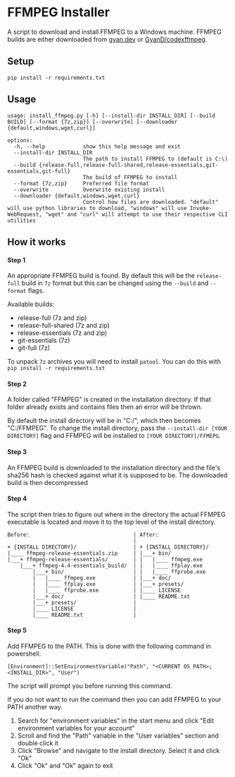 # FFMPEG Installer

A script to download and install FFMPEG to a Windows machine.
FFMPEG builds are either downloaded from [gyan.dev](https://www.gyan.dev/ffmpeg/builds/) or [GyanD/codexffmpeg](https://github.com/GyanD/codexffmpeg).

## Setup
```
pip install -r requirements.txt
```

## Usage

```
usage: install_ffmpeg.py [-h] [--install-dir INSTALL_DIR] [--build BUILD] [--format {7z,zip}] [--overwrite] [--downloader {default,windows,wget,curl}]

options:
  -h, --help            show this help message and exit
  --install-dir INSTALL_DIR
                        The path to install FFMPEG to (default is C:\)
  --build {release-full,release-full-shared,release-essentials,git-essentials,git-full}
                        The build of FFMPEG to install
  --format {7z,zip}     Preferred file format
  --overwrite           Overwrite existing install
  --downloader {default,windows,wget,curl}
                        Control how files are downloaded. "default" will use python libraries to download, "windows" will use Invoke-WebRequest, "wget" and "curl" will attempt to use their respective CLI utilities
```

## How it works

#### Step 1

An appropriate FFMPEG build is found. By default this will be the `release-full` build
in `7z` format but this can be changed using the `--build` and `--format` flags.

Available builds:
* release-full (7z and zip)
* release-full-shared (7z and zip)
* release-essentials (7z and zip)
* git-essentials (7z)
* git-full (7z)

To unpack `7z` archives you will need to install `patool`. You can do this with `pip install -r requirements.txt`

#### Step 2

A folder called "FFMPEG" is created in the installation directory.
If that folder already exists and contains files then an error will be thrown.

By default the install directory will be in "C:/", which then becomes "C:/FFMPEG".
To change the install directory, pass the `--install-dir [YOUR DIRECTORY]` flag
and FFMPEG will be installed to `[YOUR DIRECTORY]/FFMEPG`.

#### Step 3

An FFMPEG build is downloaded to the installation directory and the file's sha256 hash is checked
against what it is supposed to be.
The downloaded build is then decompressed

#### Step 4

The script then tries to figure out where in the directory the actual
FFMPEG executable is located and move it to the top level of the install directory.
```
Before:                                 | After:
                                        |
+ {INSTALL DIRECTORY}/                  | + {INSTALL DIRECTORY}/
|____ ffmpeg-release-essentials.zip     | |___+ bin/
|___+ ffmpeg-release-essentials/        | |   |____ ffmpeg.exe
    |___+ ffmpeg-4.4-essentials_build/  | |   |____ ffplay.exe
        |___+ bin/                      | |   |____ ffprobe.exe
        |   |____ ffmpeg.exe            | |___+ doc/
        |   |____ ffplay.exe            | |___+ presets/
        |   |____ ffprobe.exe           | |____ LICENSE
        |___+ doc/                      | |____ README.txt
        |___+ presets/                  |
        |____ LICENSE                   |
        |____ README.txt                |
```

#### Step 5

Add FFMPEG to the PATH. This is done with the following command in powershell:
```
[Environment]::SetEnvironmentVariable("Path", "<CURRENT OS PATH>;<INSTALL_DIR>", "User")
```
The script will prompt you before running this command.

If you do not want to run the command then you can add FFMPEG to your PATH another way.

1. Search for "environment variables" in the start menu and click "Edit environment variables for your account"
2. Scroll and find the "Path" variable in the "User variables" section and double click it
3. Click "Browse" and navigate to the install directory. Select it and click "Ok"
4. Click "Ok" and "Ok" again to exit
